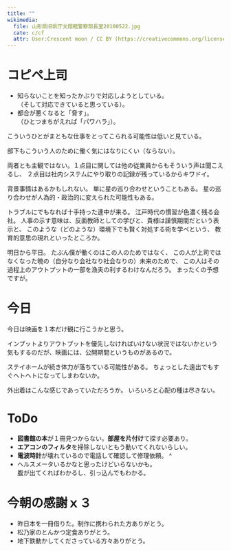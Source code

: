 ```yaml
---
title: ""
wikimedia:
  file: 山形県旧県庁文翔館警察部長室20100522.jpg
  cate: c/cf
  attr: User:Crescent moon / CC BY (https://creativecommons.org/licenses/by/3.0)
---
```


# コピペ上司

* 知らないことを知ったかぶりで対応しようとしている。  
  （そして対応できていると思っている）。
* 都合が悪くなると「脅す」。  
  （ひとつまちがえれば「パワハラ」）。

こういうひとがまともな仕事をとってこられる可能性は低いと見ている。

部下もこういう人のために働く気にはなりにくい（ならない）。

両者とも主観ではない。１点目に関しては他の従業員からもそういう声は聞こえるし、
２点目は社内システムにやり取りの記録が残っているからキワドイ。

背景事情はあるかもしれない。
単に星の巡り合わせということもある。
星の巡り合わせが人為的・政治的に変えられた可能性もある。

トラブルにでもなれば十手持った連中が来る。
江戸時代の慣習が色濃く残る会社。
人事の示す意味は、反面教師としての学びと、貴様は謹慎期間だという表示と、
このような（どのような）環境下でも賢く対処する術を学べという、
教育的意思の現れといったところか。

明日から平日。
たぶん僕が働くのはこの人のためではなく、
この人が上司ではなくなった暁の（自分なり会社なり社会なりの）未来のためで、
この人はその過程上のアウトプットの一部を漁夫の利するわけなんだろう。
まったくの予想ですが。


# 今日

今日は映画を１本だけ観に行こうかと思う。

インプットよりアウトプットを優先しなければいけない状況ではないかという
気もするのだが、映画には、公開期間というものがあるので。

ステイホームが続き体力が落ちている可能性がある。
ちょっとした遠出でもすぐヘトヘトになってしまわないか。

外出着はこんな感じであっていただろうか。
いろいろと心配の種は尽きない。


# ToDo

* **図書館の本**が１冊見つからない。**部屋を片付け**て探す必要あり。
* **エアコンのフィルタ**を掃除しないともう動いてくれないらしい。
* **電波時計**が壊れているので電話して確認して修理依頼。
^
* ヘルスメータいるかなと思ったけどいらないかも。  
  腹が出てくればわかるし、引っ込んでもわかる。


# 今朝の感謝ｘ３

* 昨日本を一冊借りた。制作に携わられた方ありがとう。
* 松乃家のとんかつ定食ありがとう。
* 地下鉄動かしてくださっている方々ありがとう。
